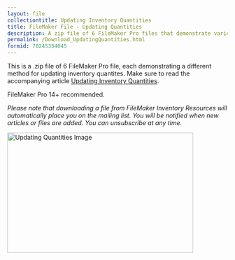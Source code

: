 ```yaml
---
layout: file
collectiontitle: Updating Inventory Quantities
title: FileMaker File - Updating Quantities
description: A zip file of 6 FileMaker Pro files that demonstrate various methods for updating inventory quantities.
permalink: /Download_UpdatingQuantities.html
formid: 70245354045
---
```

This is a .zip file of 6 FileMaker Pro file, each demonstrating a different method for updating inventory quantites.  Make sure to read the accompanying article [Updating Inventory Quantities](Updating-Inventory.html).

FileMaker Pro 14+ recommended.

*Please note that downloading a file from FileMaker Inventory Resources will automatically place you on the mailing list.  You will be notified when new articles or files are added.  You can unsubscribe at any time.*

<div>
	<img src="{{ site.baseurl }}/assets/images/fmp_UpdatingQties.png" alt="Updating Quantities Image" height="275" width="425" />
</div>
